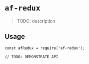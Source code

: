 # `af-redux`

> TODO: description

## Usage

```
const afRedux = require('af-redux');

// TODO: DEMONSTRATE API
```
